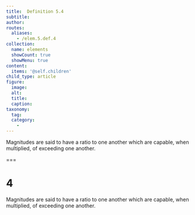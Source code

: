 ```yaml
---
title:  Definition 5.4
subtitle: 
author:
routes:
  aliases:
    - /elem.5.def.4
collection:
  name: elements
  showCount: true
  showMenu: true
content:
  items: '@self.children'
child_type: article
figure:
  image:
  alt:
  title:
  caption:
taxonomy:
  tag:
  category:
    - 
---
```


<p>Magnitudes are said to <hi rend="bold">have a ratio</hi> to one another which are capable, when multiplied, of exceeding one another.</p>

===

<h1>4</h1>
<p>Magnitudes are said to <span class="bold">have a ratio</span> to one another which are capable, when multiplied, of exceeding one another.</p>
